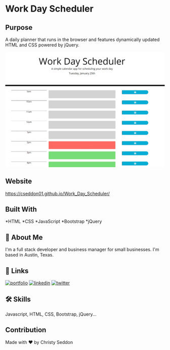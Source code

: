 # Work Day Scheduler

## Purpose
 A daily planner that runs in the browser and features dynamically updated HTML and CSS powered by jQuery.


![Screenshot](https://github.com/CSeddon01/Work_Day_Scheduler/blob/main/images/WD_Scheduler.JPG)

## Website

https://cseddon01.github.io/Work_Day_Scheduler/
## Built With

*HTML
*CSS
*JavaScript
*Bootstrap
*jQuery

## 🚀 About Me
I'm a full stack developer and business manager for small businesses.  I'm based in Austin, Texas.

## 🔗 Links
[![portfolio](https://img.shields.io/badge/my_portfolio-000?style=for-the-badge&logo=ko-fi&logoColor=white)](https://cseddon01.github.io/CSeddon-Website/)
[![linkedin](https://img.shields.io/badge/linkedin-0A66C2?style=for-the-badge&logo=linkedin&logoColor=white)](https://www.linkedin.com/in/christine-seddon-2a97a2158/)
[![twitter](https://img.shields.io/badge/twitter-1DA1F2?style=for-the-badge&logo=twitter&logoColor=white)](https://twitter.com/coderchristy)

## 🛠 Skills
Javascript, HTML, CSS, Bootstrap, jQuery...

## Contribution
Made with ❤️ by Christy Seddon